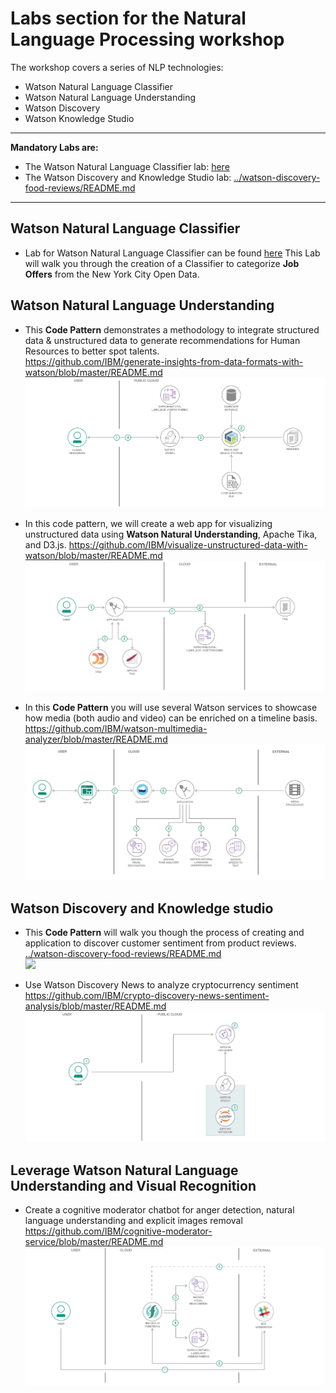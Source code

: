 # Labs section for the Natural Language Processing workshop

The workshop covers a series of NLP technologies:
+ Watson Natural Language Classifier
+ Watson Natural Language Understanding
+ Watson Discovery
+ Watson Knowledge Studio

---
**Mandatory Labs are:**
+ The Watson Natural Language Classifier lab: [here](../Lab1-Natural_Language_Classifier.md)
+ The Watson Discovery and Knowledge Studio lab: [../watson-discovery-food-reviews/README.md](https://github.com/Azzoz06/watson-food-review)  


---


## Watson Natural Language Classifier

+ Lab for Watson Natural Language Classifier can be found [here](../Lab1-Natural_Language_Classifier.md)
  This Lab will walk you through the creation of a Classifier to categorize **Job Offers** from the New York City Open Data.

## Watson Natural Language Understanding
+ This **Code Pattern** demonstrates a methodology to integrate structured data & unstructured data to generate recommendations for Human Resources to better spot talents.  
 https://github.com/IBM/generate-insights-from-data-formats-with-watson/blob/master/README.md
 ![](assets/markdown-img-paste-20190108002247545.png)

+ In this code pattern, we will create a web app for visualizing unstructured data using **Watson Natural Understanding**, Apache Tika, and D3.js.
https://github.com/IBM/visualize-unstructured-data-with-watson/blob/master/README.md
![](assets/markdown-img-paste-20190108002210992.png)

+ In this **Code Pattern** you will use several Watson services to showcase how media (both audio and video) can be enriched on a timeline basis.
https://github.com/IBM/watson-multimedia-analyzer/blob/master/README.md
![](assets/markdown-img-paste-20190108002138489.png)

## Watson Discovery and Knowledge studio
+ This **Code Pattern** will walk you though the process of creating and application to discover customer sentiment from product reviews.
[../watson-discovery-food-reviews/README.md](../watson-discovery-food-reviews/README.md)  
![](../watson-discovery-food-reviews/doc/source/images/architecture.png)


+ Use Watson Discovery News to analyze cryptocurrency sentiment
https://github.com/IBM/crypto-discovery-news-sentiment-analysis/blob/master/README.md
![](assets/markdown-img-paste-20190108003809406.png)

## Leverage Watson Natural Language Understanding and Visual Recognition
+ Create a cognitive moderator chatbot for anger detection, natural language understanding and explicit images removal
https://github.com/IBM/cognitive-moderator-service/blob/master/README.md
![](assets/markdown-img-paste-20190108002522884.png)

